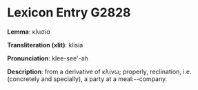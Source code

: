 # Lexicon Entry G2828

**Lemma**: κλισία

**Transliteration (xlit)**: klisía

**Pronunciation**: klee-see'-ah

**Description**:
from a derivative of κλίνω; properly, reclination, i.e. (concretely and specially), a party at a meal:--company.
